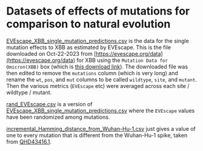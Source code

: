 # Datasets of effects of mutations for comparison to natural evolution

[EVEscape_XBB_single_mutation_predictions.csv](EVEscape_XBB_single_mutation_predictions.csv) is the data for the single mutation effects to XBB as estimated by EVEscape. This is the file downloaded on Oct-22-2023 from [https://evescape.org/data](https://evescape.org/data) for XBB using the `Mutation Data for Omicron(XBB)` box (which is [this download link](https://api.evescape.org/download_variant_data?curr-virus=COVID19&curr-variant-or-id=Omicron(XBB))). The downloaded file was then edited to remove the `mutations` column (which is very long) and rename the `wt`, `pos`, and `mut` columns to be called `wildtype`, `site`, and `mutant`. Then the various metrics (`EVEscape` etc) were averaged across each site / wildtype / mutant.

[rand_EVEscape.csv](rand_EVEscape.csv) is a version of [EVEscape_XBB_single_mutation_predictions.csv](EVEscape_XBB_single_mutation_predictions.csv) where the `EVEscape` values have been randomized among mutations.

[incremental_Hamming_distance_from_Wuhan-Hu-1.csv](incremental_Hamming_distance_from_Wuhan-Hu-1.csv) just gives a value of one to every mutation that is different from the Wuhan-Hu-1 spike, taken from [QHD43416.1](https://www.ncbi.nlm.nih.gov/protein/QHD43416.1).
